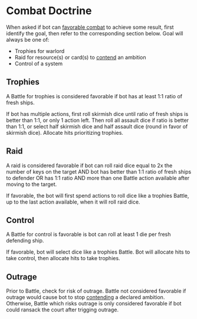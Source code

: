 # Combat Doctrine

When asked if bot can <ins>favorable combat</ins> to achieve some result, first identify the goal, then refer to the corresponding section below. Goal will always be one of:

- Trophies for warlord
- Raid for resource(s) or card(s) to <ins>contend</ins> an ambition
- Control of a system

## Trophies

A Battle for trophies is considered favorable if bot has at least 1:1 ratio of fresh ships.

If bot has multiple actions, first roll skirmish dice until ratio of fresh ships is better than 1:1, or only 1 action left. Then roll all assault dice if ratio is better than 1:1, or select half skirmish dice and half assault dice (round in favor of skirmish dice). Allocate hits prioritizing trophies.

## Raid

A raid is considered favorable if bot can roll raid dice equal to 2x the number of keys on the target AND bot has better than 1:1 ratio of fresh ships to defender OR has 1:1 ratio AND more than one Battle action available after moving to the target.

If favorable, the bot will first spend actions to roll dice like a trophies Battle, up to the last action available, when it will roll raid dice.

## Control

A Battle for control is favorable is bot can roll at least 1 die per fresh defending ship.

If favorable, bot will select dice like a trophies Battle. Bot will allocate hits to take control, then allocate hits to take trophies.

## Outrage

Prior to Battle, check for risk of outrage. Battle not considered favorable if outrage would cause bot to stop <ins>contending</ins> a declared ambition. Otherwise, Battle which risks outrage is only considered favorable if bot could ransack the court after trigging outrage.

<div class="pagebreak"> </div>
